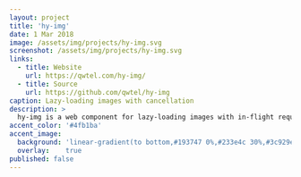 ```yaml
---
layout: project
title: 'hy-img'
date: 1 Mar 2018
image: /assets/img/projects/hy-img.svg
screenshot: /assets/img/projects/hy-img.svg
links:
  - title: Website
    url: https://qwtel.com/hy-img/
  - title: Source
    url: https://github.com/qwtel/hy-img
caption: Lazy-loading images with cancellation
description: >
  hy-img is a web component for lazy-loading images with in-flight request cancellation for images that are scrolled out of view.
accent_color: '#4fb1ba'
accent_image:
  background: 'linear-gradient(to bottom,#193747 0%,#233e4c 30%,#3c929e 50%,#d5d5d4 70%,#cdccc8 100%)'
  overlay:    true
published: false
---
```

